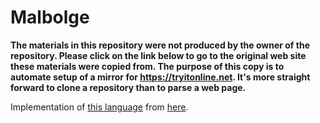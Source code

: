 # Malbolge

**The materials in this repository were not produced by the owner of the repository. Please click on the link below to go to the original web site these materials were copied from. The purpose of this copy is to automate setup of a mirror for https://tryitonline.net. It's more straight forward to clone a repository than to parse a web page.**

Implementation of [this language](https://web.archive.org/web/20190619015511/https://www.lscheffer.com/malbolge.shtml) from [here](https://web.archive.org/web/20190415082210/http://www.lscheffer.com/malbolge_interp.html).
